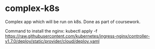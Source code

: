 # complex-k8s

Complex app which will be run on k8s. Done as part of coursework. 


Command to install the nginx: 
kubectl apply -f https://raw.githubusercontent.com/kubernetes/ingress-nginx/controller-v1.7.0/deploy/static/provider/cloud/deploy.yaml